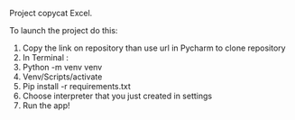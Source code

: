 Project copycat Excel. <br>

To launch the project do this: <br>
1) Copy the link on repository than use url in Pycharm to clone repository <br>
2) In Terminal : <br>
3) Python -m venv venv <br>
4) Venv/Scripts/activate <br>
5) Pip install -r requirements.txt <br>
6) Choose interpreter that you just created in settings <br>
7) Run the app!
